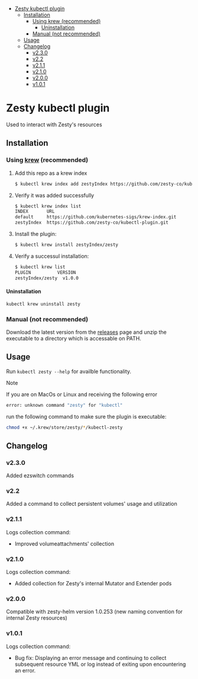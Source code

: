- [Zesty kubectl plugin](#zesty-kubectl-plugin)
  - [Installation](#installation)
    - [Using krew (recommended)](#using-krew-recommended)
      - [Uninstallation](#uninstallation)
    - [Manual (not recommended)](#manual-not-recommended)
  - [Usage](#usage)
  - [Changelog](#changelog)
    - [v2.3.0](#v230)
    - [v2.2](#v22)
    - [v2.1.1](#v211)
    - [v2.1.0](#v210)
    - [v2.0.0](#v200)
    - [v1.0.1](#v101)

# Zesty kubectl plugin

Used to interact with Zesty's resources

## Installation

### Using [krew](https://krew.sigs.k8s.io/) (recommended)

1. Add this repo as a krew index
   
   ```bash
   $ kubectl krew index add zestyIndex https://github.com/zesty-co/kubectl-plugin.git
   ```

2. Verify it was added successfully

   ```bash
   $ kubectl krew index list
   INDEX       URL
   default     https://github.com/kubernetes-sigs/krew-index.git
   zestyIndex  https://github.com/zesty-co/kubectl-plugin.git
   ```

3. Install the plugin:
   
   ```bash
   $ kubectl krew install zestyIndex/zesty
   ```

4. Verify a successul installation:

   ```bash
   $ kubectl krew list
   PLUGIN          VERSION
   zestyIndex/zesty  v1.0.0
   ```

#### Uninstallation

```bash
kubectl krew uninstall zesty
```

### Manual (not recommended)

Download the latest version from the [releases](https://github.com/zesty-co/kubectl-plugin/releases) page and unzip the executable to a directory which is accessable on PATH.

## Usage

Run `kubectl zesty --help` for availble functionality.

> [!NOTE]
> If you are on MacOs or Linux and receiving the following error
> ```bash
> error: unknown command "zesty" for "kubectl"
> ```
> run the following command to make sure the plugin is executable:
> ```bash
> chmod +x ~/.krew/store/zesty/*/kubectl-zesty
> ```

## Changelog

### v2.3.0

Added ezswitch commands

### v2.2

Added a command to collect persistent volumes' usage and utilization

### v2.1.1

Logs collection command:
- Improved volumeattachments' collection

### v2.1.0

Logs collection command:
- Added collection for Zesty's internal Mutator and Extender pods

### v2.0.0

Compatible with zesty-helm version 1.0.253 (new naming convention for internal Zesty resources)

### v1.0.1

Logs collection command:
- Bug fix: Displaying an error message and continuing to collect subsequent resource YML or log instead of exiting upon encountering an error.
